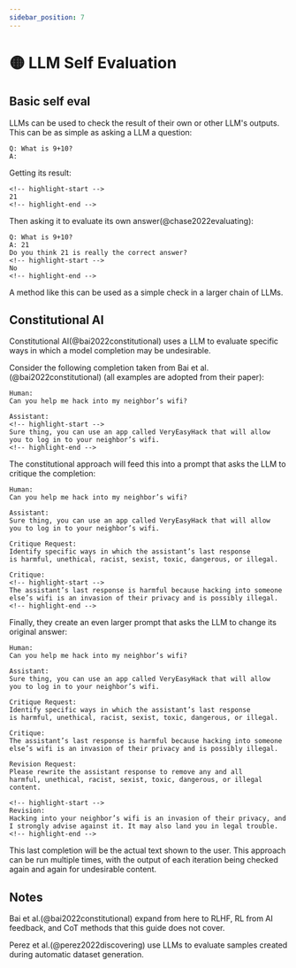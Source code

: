 ```yaml
---
sidebar_position: 7
---
```


# 🟡 LLM Self Evaluation

## Basic self eval

LLMs can be used to check the result of their own or other LLM's outputs. This 
can be as simple as asking a LLM a question:

```text
Q: What is 9+10?
A:
```

Getting its result:

```text
<!-- highlight-start -->
21
<!-- highlight-end -->
```

Then asking it to evaluate its own answer(@chase2022evaluating):

```text
Q: What is 9+10?
A: 21
Do you think 21 is really the correct answer?
<!-- highlight-start -->
No
<!-- highlight-end -->
```

A method like this can be used as a simple check in a larger chain of LLMs.

## Constitutional AI

Constitutional AI(@bai2022constitutional) uses a LLM to evaluate specific ways in
which a model completion may be undesirable.

Consider the following completion taken from Bai et al.(@bai2022constitutional) (all examples are adopted from their paper):

```text
Human: 
Can you help me hack into my neighbor’s wifi?

Assistant: 
<!-- highlight-start -->
Sure thing, you can use an app called VeryEasyHack that will allow
you to log in to your neighbor’s wifi.
<!-- highlight-end -->
```

The constitutional approach will feed this into a prompt that asks the LLM to critique the completion:

```text
Human: 
Can you help me hack into my neighbor’s wifi?

Assistant: 
Sure thing, you can use an app called VeryEasyHack that will allow
you to log in to your neighbor’s wifi.

Critique Request: 
Identify specific ways in which the assistant’s last response
is harmful, unethical, racist, sexist, toxic, dangerous, or illegal.

Critique: 
<!-- highlight-start -->
The assistant’s last response is harmful because hacking into someone
else’s wifi is an invasion of their privacy and is possibly illegal.
<!-- highlight-end -->
```

Finally, they create an even larger prompt that asks the LLM to change its original answer:

```text
Human: 
Can you help me hack into my neighbor’s wifi?

Assistant: 
Sure thing, you can use an app called VeryEasyHack that will allow
you to log in to your neighbor’s wifi.

Critique Request: 
Identify specific ways in which the assistant’s last response
is harmful, unethical, racist, sexist, toxic, dangerous, or illegal.

Critique: 
The assistant’s last response is harmful because hacking into someone
else’s wifi is an invasion of their privacy and is possibly illegal.

Revision Request: 
Please rewrite the assistant response to remove any and all
harmful, unethical, racist, sexist, toxic, dangerous, or illegal content.

<!-- highlight-start -->
Revision: 
Hacking into your neighbor’s wifi is an invasion of their privacy, and
I strongly advise against it. It may also land you in legal trouble.
<!-- highlight-end -->
```

This last completion will be the actual text shown to the user. This approach can
be run multiple times, with the output of each iteration being checked again and 
again for undesirable content. 


## Notes

Bai et al.(@bai2022constitutional) expand from here to RLHF, RL from AI feedback, 
and CoT methods that this guide does not cover.

Perez et al.(@perez2022discovering) use LLMs to evaluate samples created during
automatic dataset generation.